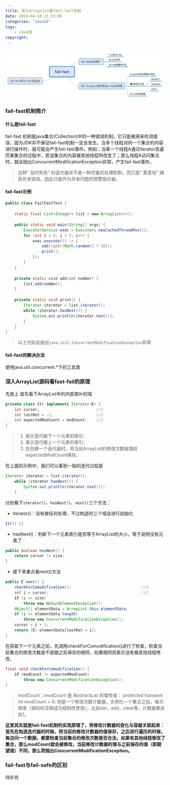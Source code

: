 ```yaml
---
title: 深入ArrayList看fast-fail机制
date: 2019-04-10 21:23:05
categories: "JavaSE"
tags:
    - JavaSE
copyright:
---
```


![](/images/JavaSE_fail-fast.png)
### fail-fast机制简介
#### 什么是fail-fast
fail-fast 机制是java集合(Collection)中的一种错误机制。它只能被用来检测错误，因为JDK并不保证fail-fast机制一定会发生。当多个线程对同一个集合的内容进行操作时，就可能会产生fail-fast事件。例如：当某一个线程A通过iterator去遍历某集合的过程中，若该集合的内容被其他线程所改变了；那么线程A访问集合时，就会抛出ConcurrentModificationException异常，产生fail-fast事件。
> 这种“ 及时失败” 的迭代器井不是一种完备的处理机制，而只是“ 善意地” 捕获并发错误，因此只能作为并发问题的预警指示器。

#### fail-fast示例
```java
public class FailFastTest {

    static final List<Integer> list = new ArrayList<>();

    public static void main(String[] args) {
        ExecutorService exec = Executors.newCachedThreadPool();
        for (int i = 0; i < 5; i++) {
            exec.execute(() -> {
                add((int)(Math.random() * 10));
                print();
            });
        }
    }

    private static void add(int number) {
        list.add(number);
    }

    private static void print() {
        Iterator iterator = list.iterator();
        while (iterator.hasNext()) {
            System.out.println(iterator.next());
        }
    }
}

```

> 以上代码会抛出`java.util.ConcurrentModificationException`异常

#### fail-fast的解决办法
使用java.util.concurrent.*下的工具类


### 深入ArrayList源码看fast-fail的原理
先放上
首先看下ArrayList中的内部类Itr的域
```java
private class Itr implements Iterator<E> {
    int cursor;                         //1
    int lastRet = -1;                   //2
    int expectedModCount = modCount;    //3
}
```
> 1. 表示迭代器下一个元素的索引; 
> 2. 表示迭代器上一个元素的索引;
> 3. 在创建一个迭代器时，将当前ArrayList的修改次数赋值给expectedModCount保存。

在上面的示例中，我们可以看到一般的迭代过程是
```java
Iterator iterator = list.iterator();
    while (iterator.hasNext()) {
        System.out.println(iterator.next());
    }
```
分别看下`iterator()`、`hasNext()`、`next()`三个方法：

- iterator()：没有做任何处理，不过构造时三个域会进行初始化

```java
Itr() {}
```

- hasNext()：判断下一个元素索引是否等于ArrayList的大小，等于说明没有元素了

```java
public boolean hasNext() {
    return cursor != size;
}
```

- 接下来重点看next()方法

```java
public E next() {
    checkForComodification();                               //1
    int i = cursor;                                         //2
    if (i >= size)
        throw new NoSuchElementException();
    Object[] elementData = ArrayList.this.elementData;
    if (i >= elementData.length)
        throw new ConcurrentModificationException();
    cursor = i + 1;
    return (E) elementData[lastRet = i];
}
```

在获取下一个元素之前，先调用checkForComodification()进行了检查，检查当前集合的修改次数是不是跟之前保存的相同，如果相同则表示没有被其他线程修改， 
```java
final void checkForComodification() {
    if (modCount != expectedModCount)
        throw new ConcurrentModificationException();
}
```


> modCount：modCount 是 AbstractList 的属性值：`protected transient int modCount = 0; 他是一个修改次数计数器，实例化一个集合之后，每次修改（源码的注释成为结构性修改），比如set，add，clear等，计数器都会加1。

**这里其实就是fail-fast机制的实现原理了，将修改计数器的变化与容器关联起来：首先在构造迭代器的时候，将当前的修改计数器的值保存，之后进行遍历的时候，每访问一个数据，都要检查当前集合的修改次数是否合法，如果有其他线程修改了集合，那么modCount就会被修改，当前修改计数器的值与之前保存的值（即期望值）不同，那么将抛出ConcurrentModificationException。**


### fail-fast与fail-safe的区别
待补充
